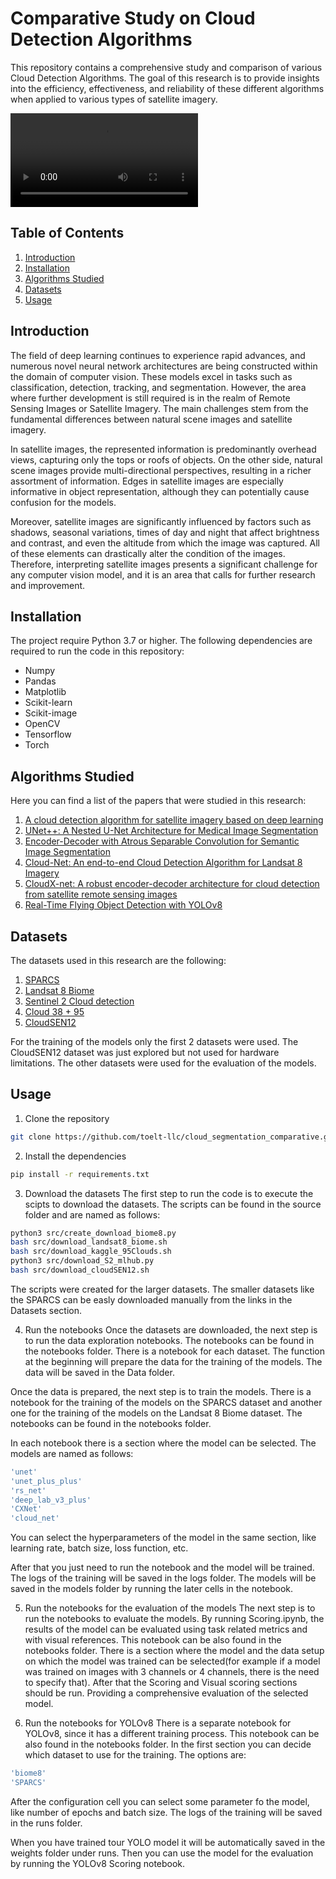 <!-- # Cloud segmentation comparative -->

# Comparative Study on Cloud Detection Algorithms

This repository contains a comprehensive study and comparison of various Cloud Detection Algorithms. The goal of this research is to provide insights into the efficiency, effectiveness, and reliability of these different algorithms when applied to various types of satellite imagery.

![](https://github.com/cloud_segmentation_comparative/cloud_segmentation.mp4)

## Table of Contents

1. [Introduction](#Introduction)
2. [Installation](#Installation)
3. [Algorithms Studied](#Algorithms-Studied)
4. [Datasets](#Datasets)
5. [Usage](#Usage)

<!-- 6. [Results](#Results)
7. [Contributing](#Contributing)
8. [License](#License)
9. [Contact](#Contact) -->

## Introduction

The field of deep learning continues to experience rapid advances, and numerous novel neural network architectures are being constructed within the domain of computer vision. These models excel in tasks such as classification, detection, tracking, and segmentation. However, the area where further development is still required is in the realm of Remote Sensing Images or Satellite Imagery. The main challenges stem from the fundamental differences between natural scene images and satellite imagery.

In satellite images, the represented information is predominantly overhead views, capturing only the tops or roofs of objects. On the other side, natural scene images provide multi-directional perspectives, resulting in a richer assortment of information. Edges in satellite images are especially informative in object representation, although they can potentially cause confusion for the models.

Moreover, satellite images are significantly influenced by factors such as shadows, seasonal variations, times of day and night that affect brightness and contrast, and even the altitude from which the image was captured. All of these elements can drastically alter the condition of the images. Therefore, interpreting satellite images presents a significant challenge for any computer vision model, and it is an area that calls for further research and improvement.

## Installation
The project require Python 3.7 or higher. The following dependencies are required to run the code in this repository:
- Numpy
- Pandas
- Matplotlib
- Scikit-learn
- Scikit-image
- OpenCV
- Tensorflow
- Torch

## Algorithms Studied
Here you can find a list of the papers that were studied in this research:
1. [A cloud detection algorithm for satellite imagery based on deep learning](https://www.sciencedirect.com/science/article/pii/S0034425719301294)
2. [UNet++: A Nested U-Net Architecture for Medical Image Segmentation](http://arxiv.org/abs/1807.10165)
3. [Encoder-Decoder with Atrous Separable Convolution for Semantic Image Segmentation](http://arxiv.org/abs/1802.02611)
4. [Cloud-Net: An end-to-end Cloud Detection Algorithm for Landsat 8 Imagery](http://arxiv.org/abs/1901.10077)
5. [CloudX-net: A robust encoder-decoder architecture for cloud detection from satellite remote sensing images](https://www.sciencedirect.com/science/article/pii/S2352938520303803)
6. [Real-Time Flying Object Detection with YOLOv8](http://arxiv.org/abs/2305.09972)

## Datasets
The datasets used in this research are the following:
1. [SPARCS](http://emapr.ceoas.oregonstate.edu/sparcs/)
2. [Landsat 8 Biome](https://landsat.usgs.gov/landsat-8-cloud-cover-assessment-validation-data)
3. [Sentinel 2 Cloud detection](https://mlhub.earth/data/ref_cloud_cover_detection_challenge_v1)
4. [Cloud 38 + 95](https://www.kaggle.com/datasets/sorour/95cloud-cloud-segmentation-on-satellite-images)
5. [CloudSEN12](https://www.scidb.cn/en/detail?dataSetId=f72d622ff4ea4fa18070456a98222b1a)

For the training of the models only the first 2 datasets were used. 
The CloudSEN12 dataset was just explored but not used for hardware limitations.
The other datasets were used for the evaluation of the models.

## Usage
1. Clone the repository
```bash
git clone https://github.com/toelt-llc/cloud_segmentation_comparative.git
```
2. Install the dependencies
```bash
pip install -r requirements.txt
```
<!-- 2. Donwload the models weights
```bash
https://drive.google.com/drive/folders/1QgW_GihqJu6rxzJzhJWXUORWfUERSsaa?usp=sharing

``` -->
3. Download the datasets
The first step to run the code is to execute the scipts to download the datasets. The scripts can be found in the source folder and are named as follows:
```bash
python3 src/create_download_biome8.py
bash src/download_landsat8_biome.sh
bash src/download_kaggle_95Clouds.sh
python3 src/download_S2_mlhub.py
bash src/download_cloudSEN12.sh
```
The scripts were created for the larger datasets. The smaller datasets like the SPARCS can be easly downloaded manually from the links in the Datasets section.

4. Run the notebooks
Once the datasets are downloaded, the next step is to run the data exploration notebooks. The notebooks can be found in the notebooks folder. There is a notebook for each dataset. The function at the beginning will prepare the data for the training of the models. The data will be saved in the Data folder.

Once the data is prepared, the next step is to train the models.
There is a notebook for the training of the models on the SPARCS dataset and another one for the training of the models on the Landsat 8 Biome dataset. The notebooks can be found in the notebooks folder.

In each notebook there is a section where the model can be selected. The models are named as follows:
<!-- 1. UNet++
2. RS-Net
3. DeepLabV3+
4. CloudNet
5. CloudXNet -->
```bash
'unet'
'unet_plus_plus'
'rs_net'
'deep_lab_v3_plus'
'CXNet'
'cloud_net'
```
You can select the hyperparameters of the model in the same section, like learning rate, batch size, loss function, etc.

After that you just need to run the notebook and the model will be trained. The logs of the training will be saved in the logs folder. The models will be saved in the models folder by running the later cells in the notebook.


5. Run the notebooks for the evaluation of the models
The next step is to run the notebooks to evaluate the models. By running Scoring.ipynb, the results of the model can be evaluated using task related metrics and with visual references. This notebook can be also found in the notebooks folder.
There is a section where the model and the data setup on which the model was trained can be selected(for example if a model was trained on images with 3 channels or 4 channels, there is the need to specify that). After that the Scoring and Visual scoring sections should be run. Providing a comprehensive evaluation of the selected model.


6. Run the notebooks for YOLOv8
There is a separate notebook for YOLOv8, since it has a different training process. This notebook can be also found in the notebooks folder.
In the first section you can decide which dataset to use for the training. The options are:
```bash
'biome8'
'SPARCS'
```
After the configuration cell you can select some parameter fo the model, like number of epochs and batch size. The logs of the training will be saved in the runs folder.

When you have trained tour YOLO model it will be automatically saved in the weights folder under runs. Then you can use the model for the evaluation by running the YOLOv8 Scoring notebook.


<!-- ## Results

## Contributing

## License

## Contact -->

